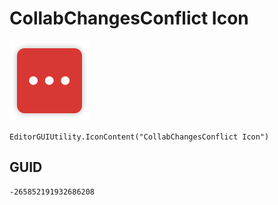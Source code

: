 # CollabChangesConflict Icon
![](/img/CollabChangesConflict%20Icon.png)

``` CSharp
EditorGUIUtility.IconContent("CollabChangesConflict Icon")
```
## GUID
```
-265852191932686208
```
